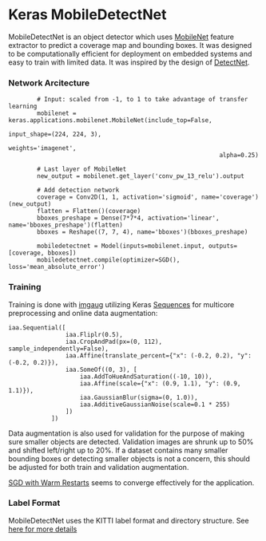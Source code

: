 # Keras MobileDetectNet

MobileDetectNet is an object detector which uses [MobileNet][mobilenet] feature extractor to predict a coverage map and bounding boxes. It was designed to be computationally efficient for deployment on embedded systems and easy to train with limited data. It was inspired by the design of [DetectNet][detectnet].

### Network Arcitecture
```
        # Input: scaled from -1, to 1 to take advantage of transfer learning
        mobilenet = keras.applications.mobilenet.MobileNet(include_top=False,
                                                           input_shape=(224, 224, 3),
                                                           weights='imagenet',
                                                           alpha=0.25)

        # Last layer of MobileNet
        new_output = mobilenet.get_layer('conv_pw_13_relu').output

        # Add detection network
        coverage = Conv2D(1, 1, activation='sigmoid', name='coverage')(new_output)
        flatten = Flatten()(coverage)
        bboxes_preshape = Dense(7*7*4, activation='linear', name='bboxes_preshape')(flatten)
        bboxes = Reshape((7, 7, 4), name='bboxes')(bboxes_preshape)
        
        mobiledetectnet = Model(inputs=mobilenet.input, outputs=[coverage, bboxes])
        mobiledetectnet.compile(optimizer=SGD(), loss='mean_absolute_error')
```

### Training
Training is done with [imgaug][imgaug] utilizing Keras [Sequences][sequence] for multicore preprocessing and online data augmentation:

```
iaa.Sequential([
                iaa.Fliplr(0.5),
                iaa.CropAndPad(px=(0, 112), sample_independently=False),
                iaa.Affine(translate_percent={"x": (-0.2, 0.2), "y": (-0.2, 0.2)}),
                iaa.SomeOf((0, 3), [
                    iaa.AddToHueAndSaturation((-10, 10)),
                    iaa.Affine(scale={"x": (0.9, 1.1), "y": (0.9, 1.1)}),
                    iaa.GaussianBlur(sigma=(0, 1.0)),
                    iaa.AdditiveGaussianNoise(scale=0.1 * 255)
                ])
            ])
```

Data augmentation is also used for validation for the purpose of making sure smaller objects are detected. Validation images are shrunk up to 50% and shifted left/right up to 20%. If a dataset contains many smaller bounding boxes or detecting smaller objects is not a concern, this should be adjusted for both train and validation augmentation.

[SGD with Warm Restarts][sgdr] seems to converge effectively for the application.

### Label Format
MobileDetectNet uses the KITTI label format and directory structure. See [here for more details][kitti]

[mobilenet]: https://arxiv.org/abs/1704.04861
[imgaug]: https://github.com/aleju/imgaug
[sequence]: https://keras.io/utils/
[sgdr]: https://arxiv.org/abs/1608.03983
[kitti]: https://github.com/NVIDIA/DIGITS/tree/master/digits/extensions/data/objectDetection
[detectnet]: https://devblogs.nvidia.com/detectnet-deep-neural-network-object-detection-digits/
[ssd]: https://arxiv.org/abs/1512.02325
